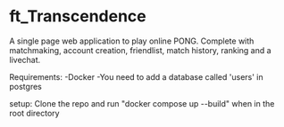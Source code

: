 # ft_Transcendence
A single page web application to play online PONG. Complete with matchmaking, account creation, friendlist, match history, ranking and a livechat.

Requirements:
-Docker
-You need to add a database called 'users' in postgres

setup:
Clone the repo and run "docker compose up --build" when in the root directory
